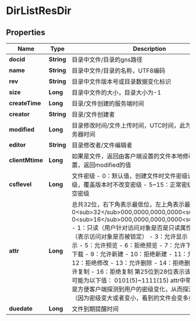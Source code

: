 # DirListResDir

## Properties
Name | Type | Description | Notes
------------ | ------------- | ------------- | -------------
**docid** | **String** | 目录中文件/目录的gns路径 | 
**name** | **String** | 目录中文件/目录的名称，UTF8编码 | 
**rev** | **String** | 目录中文件版本号或目录数据变化标识 | 
**size** | **Long** | 目录中文件的大小，目录大小为-1 | 
**createTime** | **Long** | 目录/文件创建的服务端时间 | 
**creator** | **String** | 目录/文件创建者 | 
**modified** | **Long** | 目录修改时间/文件上传时间，UTC时间，此为文件上传到服务器时间 | 
**editor** | **String** | 目录修改者/文件编辑者 | 
**clientMtime** | **Long** | 如果是文件，返回由客户端设置的文件本地修改时间    若未设置，返回modified的值   |  [optional]
**csflevel** | **Long** | 文件密级  - 0：默认值，创建文件时文件密级设为创建者密级，覆盖版本时不改变密级  - 5~15：正常密级  - 0x7FFF：空密级   | 
**attr** | **Long** | 总共32位，右下角表示最低位，左上角表示最高位，如：    0&lt;sub&gt;32&lt;/sub&gt;000,0000,0000,0000&lt;sub&gt;17&lt;/sub&gt;    0&lt;sub&gt;16&lt;/sub&gt;000,0000,0000,0000&lt;sub&gt;1&lt;/sub&gt;  - 1：只读（用户针对访问对象是否是只读属性）  - 2：锁定（表示访问对象是否被锁定）  - 3：允许显示  - 4：拒绝显示  - 5：允许预览  - 6：拒绝预览  - 7：允许下载  - 8：拒绝下载  - 9：允许新建  - 10：拒绝新建  - 11：允许修改  - 12：拒绝修改  - 13：允许删除  - 14：拒绝删除  - 15：允许复制  - 16：拒绝复制     第25位到28位表示该用户的密级    可能为以下值：    0101(5)~1111(15)    attr中带上用户的密级是方便客户端探测到用户的密级变化，从而探测到新的文件（因为密级变大或者变小，看到的文件会变多或变少）   |  [optional]
**duedate** | **Long** | 文件到期提醒时间 | 
